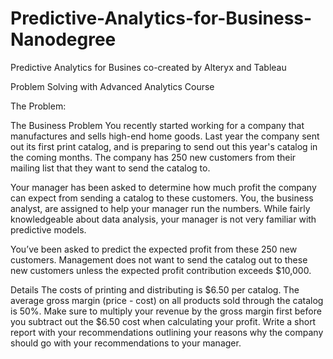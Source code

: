 # Predictive-Analytics-for-Business-Nanodegree
Predictive Analytics for Busines co-created by Alteryx and Tableau

Problem Solving with Advanced Analytics Course

The Problem:

The Business Problem You recently started working for a company
that manufactures and sells high-end home goods. Last year the
company sent out its first print catalog, and is preparing to send
out this year's catalog in the coming months. The company has 250 new
customers from their mailing list that they want to send the catalog
to.

Your manager has been asked to determine how much profit the
company can expect from sending a catalog to these customers. You,
the business analyst, are assigned to help your manager run the
numbers. While fairly knowledgeable about data analysis, your manager
is not very familiar with predictive models.

You’ve been asked to predict the expected profit from these 250
new customers. Management does not want to send the catalog out to
these new customers unless the expected profit contribution exceeds
$10,000.

Details The costs of printing and distributing is $6.50 per
catalog. The average gross margin (price - cost) on all products sold
through the catalog is 50%. Make sure to multiply your revenue by the
gross margin first before you subtract out the $6.50 cost when
calculating your profit. Write a short report with your
recommendations outlining your reasons why the company should go with
your recommendations to your manager.
